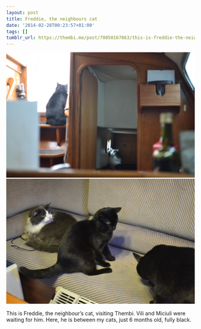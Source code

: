```yaml
---
layout: post
title: Freddie, the neighbours cat
date: '2014-02-28T00:23:57+01:00'
tags: []
tumblr_url: https://thembi.me/post/78050167863/this-is-freddie-the-neighbours-cat-visiting
---
```

 ![](/files/tumblr_n1ogzxGX4j1tq106bo1_1280.jpg)  
 ![](/files/tumblr_n1ogzxGX4j1tq106bo2_1280.jpg)  
  

This is Freddie, the neighbour’s cat, visiting Thembi. Vili and Miciuli were waiting for him. Here, he is between my cats, just 6 months old, fully black.

